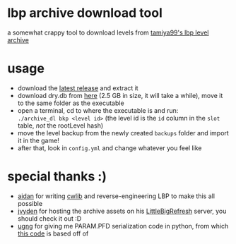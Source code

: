 # lbp archive download tool
a somewhat crappy tool to download levels from [tamiya99's lbp level archive](https://archive.org/details/@tamiya99)

# usage
- download the [latest release](https://github.com/uhwot/lbp_archive_dl/releases/latest) and extract it
- download dry.db from [here](https://archive.org/download/dry23db) (2.5 GB in size, it will take a while), move it to the same folder as the executable
- open a terminal, cd to where the executable is and run:\
`./archive_dl bkp <level id>` (the level id is the `id` column in the `slot` table, *not* the rootLevel hash)
- move the level backup from the newly created `backups` folder and import it in the game!
- after that, look in `config.yml` and change whatever you feel like

# special thanks :)
- [aidan](https://github.com/ennuo) for writing [cwlib](https://github.com/ennuo/toolkit/tree/main/lib/cwlib) and reverse-engineering LBP to make this all possible
- [jvyden](https://github.com/jvyden) for hosting the archive assets on his [LittleBigRefresh](https://lbp.littlebigrefresh.com/) server, you should check it out :D
- [ugng](https://gitlab.com/osyu) for giving me PARAM.PFD serialization code in python, from which [this code](https://github.com/uhwot/lbp_archive_dl/blob/master/src/serializers/ps3/pfd.rs) is based off of